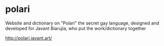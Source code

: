 # polari
Website and dictionary on "Polari" the secret gay language, designed and developed for Javant Biarujia, who put the work/dictionary together

http://polari.javant.art/
